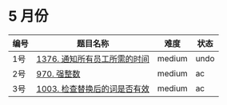 # 5 月份

**编号**|**题目名称**|**难度**|**状态**
--------|------------|--------|--------
1号|[1376. 通知所有员工所需的时间](./第1题%201376.%20通知所有员工所需的时间)|medium|undo
2号|[970. 强整数](./第2题%20970.%20强整数)|medium|ac
3号|[1003. 检查替换后的词是否有效](./第3题%201003.%20检查替换后的词是否有效)|medium|ac
